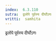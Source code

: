 ```yaml
---
index:  6.3.110
sutra:  ढ्रलोपे पूर्वस्य दीर्घोऽणः
vritti:  samhita 
---
```


ढ्रलोपे पूर्वस्य दीर्घोऽणः

